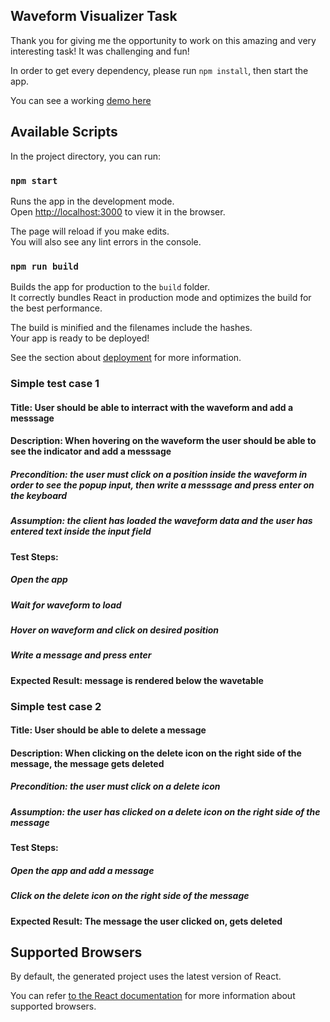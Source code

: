 
## Waveform Visualizer Task

Thank you for giving me the opportunity to work on this amazing and very interesting task!
It was challenging and fun!

In order to get every dependency, please run `npm install`, then start the app.

You can see a working [demo here](http://waveform-visualizer.designscaster.com/) 

## Available Scripts

In the project directory, you can run:

### `npm start`

Runs the app in the development mode.<br>
Open [http://localhost:3000](http://localhost:3000) to view it in the browser.

The page will reload if you make edits.<br>
You will also see any lint errors in the console.

### `npm run build`

Builds the app for production to the `build` folder.<br>
It correctly bundles React in production mode and optimizes the build for the best performance.

The build is minified and the filenames include the hashes.<br>
Your app is ready to be deployed!

See the section about [deployment](#deployment) for more information.

### Simple test case 1

#### Title: User should be able to interract with the waveform and add a messsage

#### Description: When hovering on the waveform the user should be able to see the indicator and add a messsage

##### Precondition: the user must click on a position inside the waveform in order to see the popup input, then write a messsage and press enter on the keyboard
##### Assumption: the client has loaded the waveform data and the user has entered text inside the input field

#### Test Steps:

##### Open the app
##### Wait for waveform to load
##### Hover on waveform and click on desired position
##### Write a message and press enter

#### Expected Result: message is rendered below the wavetable

### Simple test case 2

#### Title: User should be able to delete a message

#### Description: When clicking on the delete icon on the right side of the message, the message gets deleted

##### Precondition: the user must click on a delete icon
##### Assumption: the user has clicked on a delete icon on the right side of the message

#### Test Steps:

##### Open the app and add a message
##### Click on the delete icon on the right side of the message

#### Expected Result: The message the user clicked on, gets deleted

## Supported Browsers

By default, the generated project uses the latest version of React.

You can refer [to the React documentation](https://reactjs.org/docs/react-dom.html#browser-support) for more information about supported browsers.

